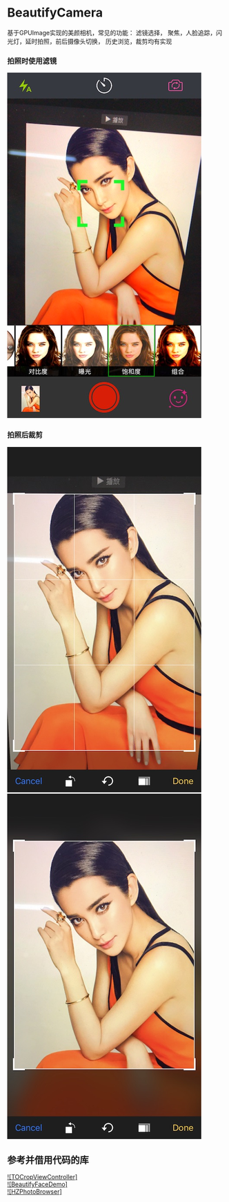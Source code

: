 # BeautifyCamera
基于GPUImage实现的美颜相机，常见的功能： 滤镜选择， 聚焦，人脸追踪，闪光灯，延时拍照，前后摄像头切换， 历史浏览，裁剪均有实现


### 拍照时使用滤镜
![](https://github.com/iskyfei/Raw/blob/master/bfCamera/bfCamera1.jpg)  <br> 
### 拍照后裁剪
![](https://github.com/iskyfei/Raw/blob/master/bfCamera/bfCamera2.jpg)  <br> 
![](https://github.com/iskyfei/Raw/blob/master/bfCamera/bfCamera3.jpg)<br> 

## 参考并借用代码的库 
[![TOCropViewController]](https://github.com/TimOliver/TOCropViewController) <br> 
[![BeautifyFaceDemo]](https://github.com/Guikunzhi/BeautifyFaceDemo) <br> 
[![HZPhotoBrowser]](https://github.com/chennyhuang/HZPhotoBrowser)<br> 
